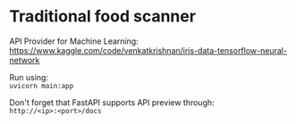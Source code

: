 # Traditional food scanner

API Provider for Machine Learning: <br>
https://www.kaggle.com/code/venkatkrishnan/iris-data-tensorflow-neural-network

Run using: <br>
`uvicorn main:app`

Don't forget that FastAPI supports API preview through: <br> 
`http://<ip>:<port>/docs`
